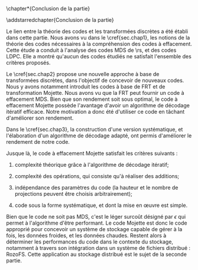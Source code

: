 
\chapter*{Conclusion de la partie}

\addstarredchapter{Conclusion de la partie}

Le lien entre la théorie des codes et les transformées discrètes a été établi
dans cette partie. Nous avons vu dans le \cref{sec.chap1}, les notions de la
théorie des codes nécessaires à la compréhension des codes à effacement. Cette
étude a conduit à l'analyse des codes MDS de \rs, et des codes LDPC. Elle a
montré qu'aucun des codes étudiés ne satisfait l'ensemble des critères
proposés.

Le \cref{sec.chap2} propose une nouvelle approche à base de transformées
discrètes, dans l'objectif de concevoir de nouveaux codes. Nous y avons
notamment introduit les codes à base de FRT et de transformation Mojette. Nous
avons vu que la FRT peut fournir un code à effacement MDS.
Bien que son rendement soit sous optimal, le code à effacement Mojette possède
l'avantage d'avoir un algorithme de décodage itératif efficace. Notre
motivation a donc été d'utiliser ce code en tâchant d'améliorer son rendement.

Dans le \cref{sec.chap3}, la construction d'une version systématique, et
l'élaboration d'un algorithme de décodage adapté, ont permis d'améliorer le
rendement de notre code.

Jusque là, le code à effacement Mojette satisfait les critères suivants :

1. complexité théorique grâce à l'algorithme de décodage itératif;

2. complexité des opérations, qui consiste qu'à réaliser des additions;

3. indépendance des paramètres du code (la hauteur et le nombre de
projections peuvent être choisis arbitrairement);

4. code sous la forme systématique, et dont la mise en œuvre est simple.

Bien que le code ne soit pas MDS, c'est le léger surcoût désigné par $\epsilon$
qui permet à l'algorithme d'être performant. Le code Mojette est donc le code
approprié pour concevoir un système de stockage capable de gérer à la fois, les
données froides, et les données chaudes.
Restent alors à déterminer les performances du code dans le contexte du
stockage, notamment à travers son intégration dans un système de fichiers
distribué : RozoFS. Cette application au stockage distribué est le sujet de la
seconde partie.
